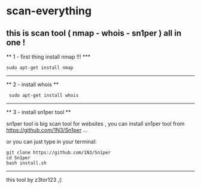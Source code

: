 # scan-everything
this is scan tool ( nmap - whois - sn1per ) all in one !
-

** 1 - first thing install nmap !!! ***

``` sudo apt-get install nmap ```

---

** 2 - install whois **

``` sudo apt-get install whois```

---

** 3 - install sn1per tool **

sn1per tool is big scan tool for websites , you can install sn1per tool from https://github.com/1N3/Sn1per ...

or you can just type in your terminal:

```
git clone https://github.com/1N3/Sn1per
cd Sn1per
bash install.sh
```
---

this tool by z3tor123 ,(: 
